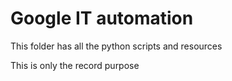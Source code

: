 # Google IT automation
This folder has all the python scripts and resources

This is only the record purpose
